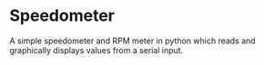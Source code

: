 # Speedometer
A simple speedometer and RPM meter in python which reads and graphically displays values from a serial input.
